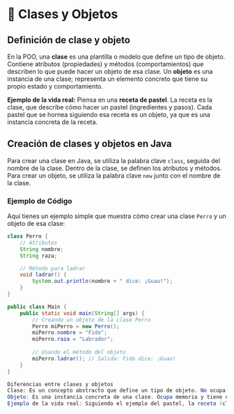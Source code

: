 # 🧩 Clases y Objetos

## Definición de clase y objeto
En la POO, una **clase** es una plantilla o modelo que define un tipo de objeto. Contiene atributos (propiedades) y métodos (comportamientos) que describen lo que puede hacer un objeto de esa clase. Un **objeto** es una instancia de una clase; representa un elemento concreto que tiene su propio estado y comportamiento.

**Ejemplo de la vida real:** Piensa en una **receta de pastel**. La receta es la clase, que describe cómo hacer un pastel (ingredientes y pasos). Cada pastel que se hornea siguiendo esa receta es un objeto, ya que es una instancia concreta de la receta.

## Creación de clases y objetos en Java
Para crear una clase en Java, se utiliza la palabra clave `class`, seguida del nombre de la clase. Dentro de la clase, se definen los atributos y métodos. Para crear un objeto, se utiliza la palabra clave `new` junto con el nombre de la clase.

### Ejemplo de Código
Aquí tienes un ejemplo simple que muestra cómo crear una clase `Perro` y un objeto de esa clase:

```java
class Perro {
    // Atributos
    String nombre;
    String raza;

    // Método para ladrar
    void ladrar() {
        System.out.println(nombre + " dice: ¡Guau!");
    }
}

public class Main {
    public static void main(String[] args) {
        // Creando un objeto de la clase Perro
        Perro miPerro = new Perro();
        miPerro.nombre = "Fido";
        miPerro.raza = "Labrador";
        
        // Usando el método del objeto
        miPerro.ladrar(); // Salida: Fido dice: ¡Guau!
    }
}

Diferencias entre clases y objetos
Clase: Es un concepto abstracto que define un tipo de objeto. No ocupa memoria hasta que se crea un objeto.
Objeto: Es una instancia concreta de una clase. Ocupa memoria y tiene un estado específico.
Ejemplo de la vida real: Siguiendo el ejemplo del pastel, la receta (clase) no es comestible ni ocupa espacio en la cocina, mientras que el pastel horneado (objeto) es un producto tangible que puedes comer y ocupa espacio.
